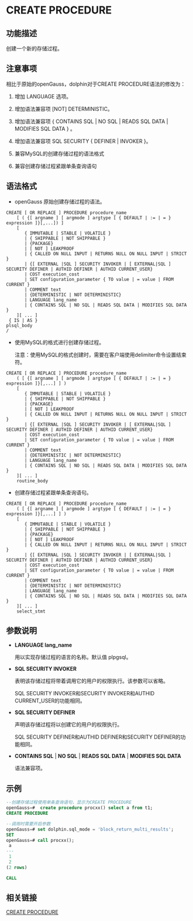 # CREATE PROCEDURE

## 功能描述<a name="zh-cn_topic_0283136646_zh-cn_topic_0237122110_zh-cn_topic_0059778640_s824c141a39964bd39575295aebb98d67"></a>

创建一个新的存储过程。

## 注意事项<a name="zh-cn_topic_0283136646_zh-cn_topic_0237122110_zh-cn_topic_0059778640_s8e31b13bfac744069adb47a99f52d6fe"></a>

相比于原始的openGauss，dolphin对于CREATE PROCEDURE语法的修改为：

1. 增加 LANGUAGE 选项。

2. 增加语法兼容项 [NOT] DETERMINISTIC。

3. 增加语法兼容项 { CONTAINS SQL | NO SQL | READS SQL DATA | MODIFIES SQL DATA } 。

4. 增加语法兼容项 SQL SECURITY { DEFINER | INVOKER }。

5. 兼容MySQL的创建存储过程的语法格式

6. 兼容创建存储过程紧跟单条查询语句

## 语法格式<a name="zh-cn_topic_0283136646_zh-cn_topic_0237122110_zh-cn_topic_0059778640_sbee45c05d759429e9b8cb27ddd67bd30"></a>

- openGauss 原始创建存储过程的语法。

```
CREATE [ OR REPLACE ] PROCEDURE procedure_name
    [ ( {[ argname ] [ argmode ] argtype [ { DEFAULT | := | = } expression ]}[,...]) ]
    [
       { IMMUTABLE | STABLE | VOLATILE }
       | { SHIPPABLE | NOT SHIPPABLE }
       | {PACKAGE}
       | [ NOT ] LEAKPROOF
       | { CALLED ON NULL INPUT | RETURNS NULL ON NULL INPUT | STRICT }
       | {[ EXTERNAL |SQL ] SECURITY INVOKER | [ EXTERNAL|SQL ] SECURITY DEFINER | AUTHID DEFINER | AUTHID CURRENT_USER}
       | COST execution_cost
       | SET configuration_parameter { TO value | = value | FROM CURRENT }
       | COMMENT text
       | {DETERMINISTIC | NOT DETERMINISTIC}
       | LANGUAGE lang_name
       | { CONTAINS SQL | NO SQL | READS SQL DATA | MODIFIES SQL DATA }
    ][ ... ]
 { IS | AS }
plsql_body
/
```

- 使用MySQL的格式进行创建存储过程。

  注意：使用MySQL的格式创建时，需要在客户端使用delimiter命令设置结束符。

```
CREATE [ OR REPLACE ] PROCEDURE procedure_name
    ( [ {[ argname ] [ argmode ] argtype [ { DEFAULT | := | = } expression ]}[,...] ] )
    [
       { IMMUTABLE | STABLE | VOLATILE }
       | { SHIPPABLE | NOT SHIPPABLE }
       | {PACKAGE}
       | [ NOT ] LEAKPROOF
       | { CALLED ON NULL INPUT | RETURNS NULL ON NULL INPUT | STRICT }
       | {[ EXTERNAL |SQL ] SECURITY INVOKER | [ EXTERNAL|SQL ] SECURITY DEFINER | AUTHID DEFINER | AUTHID CURRENT_USER}
       | COST execution_cost
       | SET configuration_parameter { TO value | = value | FROM CURRENT }
       | COMMENT text
       | {DETERMINISTIC | NOT DETERMINISTIC}
       | LANGUAGE lang_name
       | { CONTAINS SQL | NO SQL | READS SQL DATA | MODIFIES SQL DATA }
    ][ ... ]
	routine_body
```

- 创建存储过程紧跟单条查询语句。

```
CREATE [ OR REPLACE ] PROCEDURE procedure_name
    ( [ {[ argname ] [ argmode ] argtype [ { DEFAULT | := | = } expression ]}[,...] ] )
    [
       { IMMUTABLE | STABLE | VOLATILE }
       | { SHIPPABLE | NOT SHIPPABLE }
       | {PACKAGE}
       | [ NOT ] LEAKPROOF
       | { CALLED ON NULL INPUT | RETURNS NULL ON NULL INPUT | STRICT }
       | {[ EXTERNAL |SQL ] SECURITY INVOKER | [ EXTERNAL|SQL ] SECURITY DEFINER | AUTHID DEFINER | AUTHID CURRENT_USER}
       | COST execution_cost
       | SET configuration_parameter { TO value | = value | FROM CURRENT }
       | COMMENT text
       | {DETERMINISTIC | NOT DETERMINISTIC}
       | LANGUAGE lang_name
       | { CONTAINS SQL | NO SQL | READS SQL DATA | MODIFIES SQL DATA }
    ][ ... ]
	select_stmt
```

## 参数说明<a name="zh-cn_topic_0283136646_zh-cn_topic_0237122110_zh-cn_topic_0059778640_scd93d84d9e624b5e831d78d47a830ca4"></a>

- **LANGUAGE  lang_name**

  用以实现存储过程的语言的名称。默认值 plpgsql。

- **SQL SECURITY INVOKER**
 
  表明该存储过程将带着调用它的用户的权限执行。该参数可以省略。

  SQL SECURITY INVOKER和SECURITY INVOKER和AUTHID CURRENT\_USER的功能相同。

- **SQL SECURITY DEFINER**

  声明该存储过程将以创建它的用户的权限执行。

  SQL SECURITY DEFINER和AUTHID DEFINER和SECURITY DEFINER的功能相同。

- **CONTAINS SQL** | **NO SQL** | **READS SQL DATA** | **MODIFIES SQL DATA**

  语法兼容项。

## 示例<a name="zh-cn_topic_0283137438_zh-cn_topic_0237122132_zh-cn_topic_0059778658_s414adb8f7846482184cbbd960d4adfcf"></a>

```sql
--创建存储过程使用单条查询语句，显示为CREATE PROCEDURE
openGauss=#  create procedure procxx() select a from t1;
CREATE PROCEDURE

--调用时需要开启参数
openGauss=# set dolphin.sql_mode = 'block_return_multi_results'; 
SET
openGauss=# call procxx();
 a
---
 1
 2
(2 rows)

CALL
```

## 相关链接<a name="zh-cn_topic_0283136646_zh-cn_topic_0237122110_zh-cn_topic_0059778640_sfe39b39f278f4933914a438f40c63954"></a>

[CREATE PROCEDURE](../SQLReference/CREATE-PROCEDURE.md)